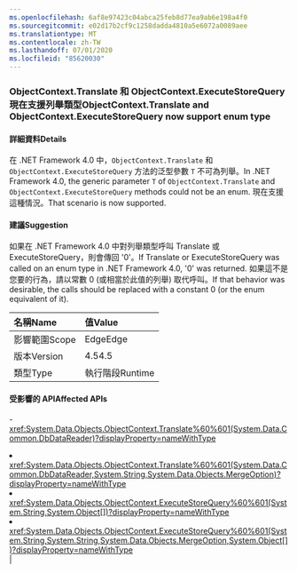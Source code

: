 ```yaml
---
ms.openlocfilehash: 6af8e97423c04abca25feb8d77ea9ab6e198a4f0
ms.sourcegitcommit: e02d17b2cf9c1258dadda4810a5e6072a0089aee
ms.translationtype: MT
ms.contentlocale: zh-TW
ms.lasthandoff: 07/01/2020
ms.locfileid: "85620030"
---
```

### <a name="objectcontexttranslate-and-objectcontextexecutestorequery-now-support-enum-type"></a><span data-ttu-id="d3e32-101">ObjectContext.Translate 和 ObjectContext.ExecuteStoreQuery 現在支援列舉類型</span><span class="sxs-lookup"><span data-stu-id="d3e32-101">ObjectContext.Translate and ObjectContext.ExecuteStoreQuery now support enum type</span></span>

#### <a name="details"></a><span data-ttu-id="d3e32-102">詳細資料</span><span class="sxs-lookup"><span data-stu-id="d3e32-102">Details</span></span>

<span data-ttu-id="d3e32-103">在 .NET Framework 4.0 中，<code>ObjectContext.Translate</code> 和 <code>ObjectContext.ExecuteStoreQuery</code> 方法的泛型參數 <code>T</code> 不可為列舉。</span><span class="sxs-lookup"><span data-stu-id="d3e32-103">In .NET Framework 4.0, the generic parameter <code>T</code> of <code>ObjectContext.Translate</code> and <code>ObjectContext.ExecuteStoreQuery</code> methods could not be an enum.</span></span> <span data-ttu-id="d3e32-104">現在支援這種情況。</span><span class="sxs-lookup"><span data-stu-id="d3e32-104">That scenario is now supported.</span></span>

#### <a name="suggestion"></a><span data-ttu-id="d3e32-105">建議</span><span class="sxs-lookup"><span data-stu-id="d3e32-105">Suggestion</span></span>

<span data-ttu-id="d3e32-106">如果在 .NET Framework 4.0 中對列舉類型呼叫 Translate 或 ExecuteStoreQuery，則會傳回 '0'。</span><span class="sxs-lookup"><span data-stu-id="d3e32-106">If Translate or ExecuteStoreQuery was called on an enum type in .NET Framework 4.0, '0' was returned.</span></span> <span data-ttu-id="d3e32-107">如果這不是您要的行為，請以常數 0 (或相當於此值的列舉) 取代呼叫。</span><span class="sxs-lookup"><span data-stu-id="d3e32-107">If that behavior was desirable, the calls should be replaced with a constant 0 (or the enum equivalent of it).</span></span>

| <span data-ttu-id="d3e32-108">名稱</span><span class="sxs-lookup"><span data-stu-id="d3e32-108">Name</span></span>    | <span data-ttu-id="d3e32-109">值</span><span class="sxs-lookup"><span data-stu-id="d3e32-109">Value</span></span>       |
|:--------|:------------|
| <span data-ttu-id="d3e32-110">影響範圍</span><span class="sxs-lookup"><span data-stu-id="d3e32-110">Scope</span></span>   |<span data-ttu-id="d3e32-111">Edge</span><span class="sxs-lookup"><span data-stu-id="d3e32-111">Edge</span></span>|
|<span data-ttu-id="d3e32-112">版本</span><span class="sxs-lookup"><span data-stu-id="d3e32-112">Version</span></span>|<span data-ttu-id="d3e32-113">4.5</span><span class="sxs-lookup"><span data-stu-id="d3e32-113">4.5</span></span>|
|<span data-ttu-id="d3e32-114">類型</span><span class="sxs-lookup"><span data-stu-id="d3e32-114">Type</span></span>|<span data-ttu-id="d3e32-115">執行階段</span><span class="sxs-lookup"><span data-stu-id="d3e32-115">Runtime</span></span>|

#### <a name="affected-apis"></a><span data-ttu-id="d3e32-116">受影響的 API</span><span class="sxs-lookup"><span data-stu-id="d3e32-116">Affected APIs</span></span>

-<xref:System.Data.Objects.ObjectContext.Translate%60%601(System.Data.Common.DbDataReader)?displayProperty=nameWithType></li><li><xref:System.Data.Objects.ObjectContext.Translate%60%601(System.Data.Common.DbDataReader,System.String,System.Data.Objects.MergeOption)?displayProperty=nameWithType></li><li><xref:System.Data.Objects.ObjectContext.ExecuteStoreQuery%60%601(System.String,System.Object[])?displayProperty=nameWithType></li><li><xref:System.Data.Objects.ObjectContext.ExecuteStoreQuery%60%601(System.String,System.String,System.Data.Objects.MergeOption,System.Object[])?displayProperty=nameWithType></li></ul>|
